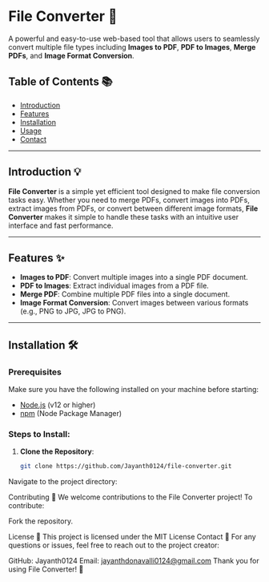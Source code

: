 # File Converter 🎉

A powerful and easy-to-use web-based tool that allows users to seamlessly convert multiple file types including **Images to PDF**, **PDF to Images**, **Merge PDFs**, and **Image Format Conversion**.

## Table of Contents 📚

- [Introduction](#introduction)
- [Features](#features)
- [Installation](#installation)
- [Usage](#usage)
- [Contact](#contact)

---

## Introduction 💡

**File Converter** is a simple yet efficient tool designed to make file conversion tasks easy. Whether you need to merge PDFs, convert images into PDFs, extract images from PDFs, or convert between different image formats, **File Converter** makes it simple to handle these tasks with an intuitive user interface and fast performance.

---

## Features ✨

- **Images to PDF**: Convert multiple images into a single PDF document.
- **PDF to Images**: Extract individual images from a PDF file.
- **Merge PDF**: Combine multiple PDF files into a single document.
- **Image Format Conversion**: Convert images between various formats (e.g., PNG to JPG, JPG to PNG).

---

## Installation 🛠️

### Prerequisites

Make sure you have the following installed on your machine before starting:

- [Node.js](https://nodejs.org/en/) (v12 or higher)
- [npm](https://www.npmjs.com/) (Node Package Manager)

### Steps to Install:

1. **Clone the Repository**:

   ```bash
   git clone https://github.com/Jayanth0124/file-converter.git
Navigate to the project directory:


Contributing 🤝
We welcome contributions to the File Converter project! To contribute:

Fork the repository.


License 📜
This project is licensed under the MIT License 
Contact 📧
For any questions or issues, feel free to reach out to the project creator:

GitHub: Jayanth0124
Email: jayanthdonavalli0124@gmail.com
Thank you for using File Converter! 🙌
